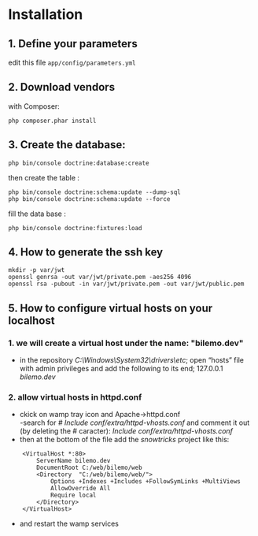 # Installation
## 1. Define your parameters
edit this file `app/config/parameters.yml`

## 2. Download vendors
with Composer:

    php composer.phar install

## 3. Create the database:

    php bin/console doctrine:database:create

then create the table :

    php bin/console doctrine:schema:update --dump-sql
    php bin/console doctrine:schema:update --force

fill the data base :

    php bin/console doctrine:fixtures:load
## 4. How to generate the ssh key
    
    mkdir -p var/jwt
    openssl genrsa -out var/jwt/private.pem -aes256 4096
    openssl rsa -pubout -in var/jwt/private.pem -out var/jwt/public.pem
    
## 5. How to configure virtual hosts on your localhost
### 1. we will create a virtual host under the name: "bilemo.dev"
- in the repository *C:\Windows\System32\drivers\etc*; open “hosts” file with admin privileges and add the following to its end;
127.0.0.1 *bilemo.dev* 
### 2.  allow virtual hosts in httpd.conf  
- ckick on wamp tray icon and Apache->httpd.conf  
-search for *# Include conf/extra/httpd-vhosts.conf* and comment it out (by deleting the # caracter): *Include conf/extra/httpd-vhosts.conf*  
- then at the bottom of the file add the *snowtricks* project like this:  
```
    <VirtualHost *:80>
	    ServerName bilemo.dev
	    DocumentRoot C:/web/bilemo/web
	    <Directory  "C:/web/bilemo/web/">
    		Options +Indexes +Includes +FollowSymLinks +MultiViews
	    	AllowOverride All
		    Require local
	    </Directory>
    </VirtualHost>
```
- and restart the wamp services
